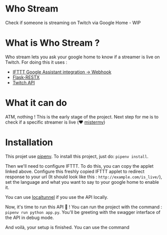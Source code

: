 # Who Stream

Check if someone is streaming on Twitch via Google Home - WIP

# What is Who Stream ?

Who stream lets you ask your google home to know if a streamer is live on Twitch.
For doing this it uses :

- [IFTTT Google Assistant integration -> Webhook](https://ifttt.com/applets/110325821d)
- [Flask-RESTX](https://github.com/python-restx/flask-restx)
- [Twitch API](https://dev.twitch.tv/)

# What it can do

ATM, nothing ! This is the early stage of the project.
Next step for me is to check if a specific streamer is live (❤️ [mistermv](https://www.twitch.tv/mistermv))

# Installation

This projet use [pipenv](https://pipenv.readthedocs.io/en/latest/).
To install this project, just do: `pipenv install`.

Then we'll need to configure IFTTT. To do this, you can copy the applet linked above.
Configure this freshly copied IFTTT applet to redirect response to your url
(It should look like this : `http://example.com/is_live/`), set the language
and what you want to say to your google home to enable it.

You can use [localtunnel](https://localtunnel.github.io/www/) if you use the API locally.

Now, it's time to run this API 🥳 !
You can run the project with the command : `pipenv run python app.py`.
You'll be greeting with the swagger interface of the API in debug mode.

And voilà, your setup is finished. You can use the command
